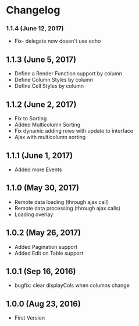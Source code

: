 # Changelog

### 1.1.4 (June 12, 2017)

* Fix- delegate now doesn't use echo

## 1.1.3  (June 5, 2017)

* Define a Render Function support by column
* Define Column Styles by column
* Define Cell Styles by column

## 1.1.2 (June 2, 2017)

* Fix to Sorting
* Added Multicolumn Sorting
* Fix dynamic adding rows with update to interface
* Ajax with multicolumn sorting

## 1.1.1 (June 1, 2017)

* Added more Events

## 1.1.0 (May 30, 2017)

* Remote data loading (through ajax call)
* Remote data processing (through ajax calls)
* Loading overlay

## 1.0.2 (May 26, 2017)

* Added Pagination support
* Added Edit on Table support

## 1.0.1 (Sep 16, 2016)

* bugfix: clear displayCols when columns change

## 1.0.0 (Aug 23, 2016)

* First Version
